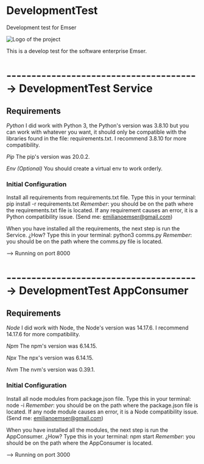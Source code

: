 # DevelopmentTest
Development test for Emser

![Logo of the project](https://raw.githubusercontent.com/1W3112063PereyraEmiliano/DevelopmentTest/main/App/appconsumer/public/icon.ico)

This is a develop test for the software enterprise Emser.

# ---------------------------------------> DevelopmentTest Service
## Requirements

*Python*
I did work with Python 3, the Python's version was 3.8.10 but you can work with whatever you want, it should only be compatible with the libraries found in the file: requirements.txt. 
I recommend 3.8.10 for more compatibility.

*Pip*
The pip's version was 20.0.2.

*Env (Optional)*
You should create a virtual env to work orderly.
### Initial Configuration

Install all requirements from requirements.txt file. 
Type this in your terminal: pip install -r requirements.txt
*Remember*: you should be on the path where the requirements.txt file is located.
If any requirement causes an error, it is a Python compatibility issue. (Send me: emilianoemser@gmail.com)

When you have installed all the requirements, the next step is run the Service.
¿How?
Type this in your terminal: python3 comms.py
*Remember*: you should be on the path where the comms.py file is located.

--> Running on port 8000
# ---------------------------------------> DevelopmentTest AppConsumer
## Requirements

*Node*
I did work with Node, the Node's version was 14.17.6.
I recommend 14.17.6 for more compatibility.

*Npm*
The npm's version was 6.14.15.

*Npx*
The npx's version was 6.14.15.

*Nvm*
The nvm's version was 0.39.1.
### Initial Configuration

Install all node modules from package.json file. 
Type this in your terminal: node -i
*Remember*: you should be on the path where the package.json file is located.
If any node module causes an error, it is a Node compatibility issue. (Send me: emilianoemser@gmail.com)

When you have installed all the modules, the next step is run the AppConsumer.
¿How?
Type this in your terminal: npm start
*Remember*: you should be on the path where the AppConsumer is located.

--> Running on port 3000